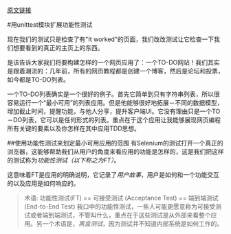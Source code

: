 [原文链接](http://chimera.labs.oreilly.com/books/1234000000754/ch02.html)

#用unittest模块扩展功能性测试

现在我们的测试只是检查了有"It worked"的页面，我们改改测试让它检查一下我们想要看到的真正的主页上的东西。

是该告诉大家我们将要构建怎样的一个网页应用了：一个TO-DO网站！我们其实是跟着潮流的：几年前，所有的网页教程都是创建一个博客，然后是论坛和投票，如今都是TO-DO列表。

一个TO-DO列表确实是一个很好的例子。首先它简单到只有字符串列表，所以很容易运行一个“最小可用”的列表应用。但是他能够很好地拓展－不同的数据模型，增加截止时间，提醒功能，与他人分享，提升客户端UI。它没有理由只是一个TO－DO列表，它可以是任何形式的列表。重点在于这个应用让我能够展现网页编程所有关键的要素以及你怎样在其中应用TDD思想。

##使用功能性测试来划定最小可用应用的范围
有Selenium的测试打开一个真正的浏览器，这能够帮助我们从用户的角度来看应用的功能是怎样的，这是我们把这样的测试称为*功能性测试（以下称之为FT）*。

这意味着FT是应用的明确说明，它记录了*用户故事*，用户是如何和一个功能交互的以及应用是如何响应的。

> 术语: 功能性测试(FT) == 可接受测试 (Acceptance Test) == 端到端测试 (End-to-End Test)
> 我口中的功能性测试，一些人可能更愿意称为可接受测试或者端到端测试，不管叫什么，重点在于这些测试是从外部来看整个应用。另一个术语是，*黑盒测试*，因为测试并不知道内部系统是如何工作的。
